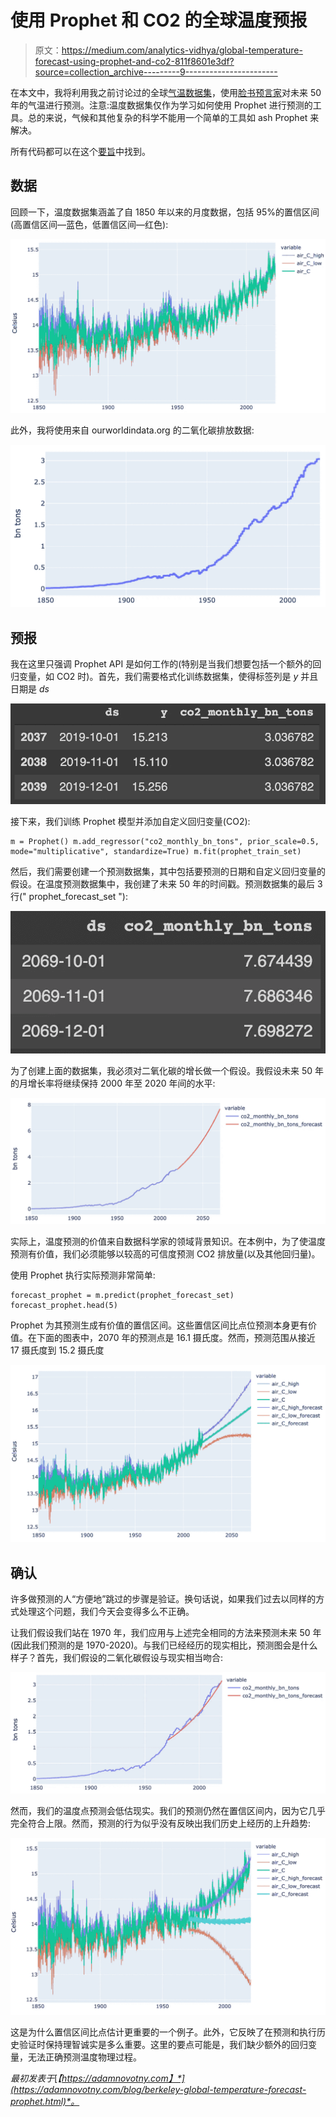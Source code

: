 # 使用 Prophet 和 CO2 的全球温度预报

> 原文：<https://medium.com/analytics-vidhya/global-temperature-forecast-using-prophet-and-co2-811f8601e3df?source=collection_archive---------9----------------------->

在本文中，我将利用我之前讨论过的全球[气温数据集](https://adamnovotny.com/blog/berkeley-earth-global-temperature-data2.html)，使用[脸书预言家](https://facebook.github.io/prophet/)对未来 50 年的气温进行预测。注意:温度数据集仅作为学习如何使用 Prophet 进行预测的工具。总的来说，气候和其他复杂的科学不能用一个简单的工具如 ash Prophet 来解决。

所有代码都可以在这个[要旨](https://gist.github.com/adamnovotnycom/8752aa0732576eac32de4e0b9fbda601)中找到。

## 数据

回顾一下，温度数据集涵盖了自 1850 年以来的月度数据，包括 95%的置信区间(高置信区间—蓝色，低置信区间—红色):

![](img/1037f0c21426438c7ba3cabeba81156c.png)

此外，我将使用来自 ourworldindata.org 的二氧化碳排放数据:

![](img/8ee54d19677fd0bdc20eebe1ff933105.png)

## 预报

我在这里只强调 Prophet API 是如何工作的(特别是当我们想要包括一个额外的回归变量，如 CO2 时)。首先，我们需要格式化训练数据集，使得标签列是 *y* 并且日期是 *ds*

![](img/1ffbfb39771d33aba439bc21d25a8114.png)

接下来，我们训练 Prophet 模型并添加自定义回归变量(CO2):

```
m = Prophet() m.add_regressor("co2_monthly_bn_tons", prior_scale=0.5, mode="multiplicative", standardize=True) m.fit(prophet_train_set)
```

然后，我们需要创建一个预测数据集，其中包括要预测的日期和自定义回归变量的假设。在温度预测数据集中，我创建了未来 50 年的时间戳。预测数据集的最后 3 行(" prophet_forecast_set "):

![](img/ebbc467f85558a928f6a9087771c8fcb.png)

为了创建上面的数据集，我必须对二氧化碳的增长做一个假设。我假设未来 50 年的月增长率将继续保持 2000 年至 2020 年间的水平:

![](img/b5dc4bc7868c867686468d7de9cbd3f2.png)

实际上，温度预测的价值来自数据科学家的领域背景知识。在本例中，为了使温度预测有价值，我们必须能够以较高的可信度预测 CO2 排放量(以及其他回归量)。

使用 Prophet 执行实际预测非常简单:

```
forecast_prophet = m.predict(prophet_forecast_set) forecast_prophet.head(5)
```

Prophet 为其预测生成有价值的置信区间。这些置信区间比点位预测本身更有价值。在下面的图表中，2070 年的预测点是 16.1 摄氏度。然而，预测范围从接近 17 摄氏度到 15.2 摄氏度

![](img/d8ad3fc4e8e48eefea66a21664e922ca.png)

## 确认

许多做预测的人“方便地”跳过的步骤是验证。换句话说，如果我们过去以同样的方式处理这个问题，我们今天会变得多么不正确。

让我们假设我们站在 1970 年，我们应用与上述完全相同的方法来预测未来 50 年(因此我们预测的是 1970-2020)。与我们已经经历的现实相比，预测图会是什么样子？首先，我们假设的二氧化碳假设与现实相当吻合:

![](img/d4f6cefae35578e7dbfe0243b3096f88.png)

然而，我们的温度点预测会低估现实。我们的预测仍然在置信区间内，因为它几乎完全符合上限。然而，预测的行为似乎没有反映出我们历史上经历的上升趋势:

![](img/4844a6ee792aa1895f66715c1d79eb4d.png)

这是为什么置信区间比点估计更重要的一个例子。此外，它反映了在预测和执行历史验证时保持理智诚实是多么重要。这里的要点可能是，我们缺少额外的回归变量，无法正确预测温度物理过程。

*最初发表于*[*【https://adamnovotny.com】*](https://adamnovotny.com/blog/berkeley-global-temperature-forecast-prophet.html)*。*